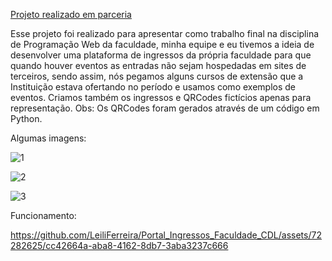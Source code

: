 [Projeto realizado em parceria](https://github.com/joao23599)

Esse projeto foi realizado para apresentar como trabalho final na disciplina de Programação Web da faculdade, minha equipe e eu tivemos a ideia de desenvolver uma plataforma de ingressos da própria faculdade para que quando houver eventos as entradas não sejam hospedadas em sites de terceiros, sendo assim, nós pegamos alguns cursos de extensão que a Instituição estava ofertando no período e usamos como exemplos de eventos. Criamos também os ingressos e QRCodes fictícios apenas para representação. Obs: Os QRCodes foram gerados através de um código em Python. 

Algumas imagens: 

![1](https://github.com/LeiliFerreira/Portal_Ingressos_Faculdade_CDL/assets/72282625/a217139f-cff1-47eb-a87f-b5aabc84e007)

![2](https://github.com/LeiliFerreira/Portal_Ingressos_Faculdade_CDL/assets/72282625/9ecbe961-6a09-4ade-941d-f2a71f6c43f5)

![3](https://github.com/LeiliFerreira/Portal_Ingressos_Faculdade_CDL/assets/72282625/9662087f-dfd9-4d88-9ea8-fdfa9423b4a4)

Funcionamento: 

https://github.com/LeiliFerreira/Portal_Ingressos_Faculdade_CDL/assets/72282625/cc42664a-aba8-4162-8db7-3aba3237c666

